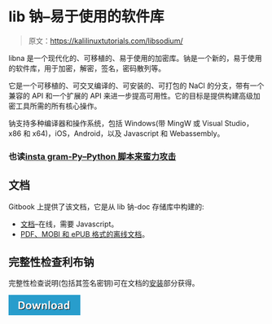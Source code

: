 # lib 钠–易于使用的软件库

> 原文：<https://kalilinuxtutorials.com/libsodium/>

libna 是一个现代化的、可移植的、易于使用的加密库。钠是一个新的，易于使用的软件库，用于加密，解密，签名，密码散列等。

它是一个可移植的、可交叉编译的、可安装的、可打包的 NaCl 的分支，带有一个兼容的 API 和一个扩展的 API 来进一步提高可用性。它的目标是提供构建高级加密工具所需的所有核心操作。

钠支持多种编译器和操作系统，包括 Windows(带 MingW 或 Visual Studio，x86 和 x64)，iOS，Android，以及 Javascript 和 Webassembly。

### **也读[insta gram-Py–Python 脚本来蛮力攻击](http://kalilinuxtutorials.com/instagram-py-python-script/)**

## **文档**

Gitbook 上提供了该文档，它是从 lib 钠-doc 存储库中构建的:

*   [文档](https://download.libsodium.org/doc/)–在线，需要 Javascript。
*   [PDF、MOBI 和 ePUB 格式的离线文档](https://www.gitbook.com/book/jedisct1/libsodium/details)。

## **完整性检查利布钠**

完整性检查说明(包括其签名密钥)可在文档的[安装](https://download.libsodium.org/doc/installation/index.html#integrity-checking)部分获得。

[![](img/a51de913dc60eee505c4a68651ee8e4d.png)](https://github.com/jedisct1/libsodium)